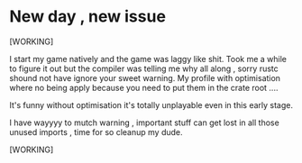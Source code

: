 

# New day , new issue

[WORKING]

I start my game natively and the game was laggy like shit.
Took me a while to figure it out but the compiler was telling
me why all along , sorry rustc shound not have ignore your
sweet warning. My profile with optimisation where no being
apply because you need to put them in the crate root ....

It's funny without optimisation it's totally unplayable even
in this early stage.

I have wayyyy to mutch warning , important stuff can get lost
in all those unused imports , time for so cleanup my dude.


[WORKING]


